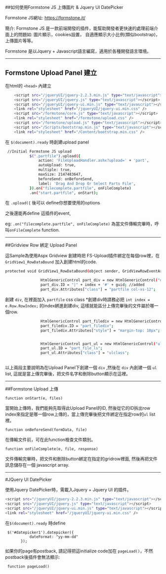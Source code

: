 ##如何使用Formstone JS 上傳圖片 & Jquery UI DatePicker

Formstone JS網址: https://formstone.it/

簡介: Formstone JS 是一款前端開發的插件，能幫助開發者更快速的處理前端介面上的問題如:  圖片顯示，cookies設置， 自適應顯示大小比例(類似bootstrap)，上傳圖片等等。

Formstone 是以Jquery + Javascript語言編寫，適用於各種開發語言環境。

***
## Formstone Upload Panel 建立

在html的 `<head>` 內建立


```sh
    <script src="/jqueryUI/jquery-2.2.3.min.js" type="text/javascript"></script>
    <script src="/jqueryUI/jquery.js" type="text/javascript"></script>
    <script src="/jqueryUI/jquery-ui.min.js" type="text/javascript"></script>
    <link rel="stylesheet" href="/jqueryUI/jquery-ui.min.css" />
    <script src="/formstone/core.js" type="text/javascript"></script>
    <link rel="stylesheet" href="/formstone/upload.css" />
    <script src="/formstone/upload.js" type="text/javascript"></script>
    <script src="/Scripts/bootstrap.min.js" type="text/javascript"></script>
    <link rel="stylesheet" href="/Content/bootstrap.min.css" />
```

在 `$(document).ready` 時創建upload panel

``` sh
 //Initial Formstone JS upload
           $(".partfile").upload({
               action: 'FileUploadHandler.ashx?upload=' + 'part',
               autoUpload: true,
               multiple: true,
               maxSize: 2147483647,
               beforeSend: onBeforeSend,
               label: 'Drag And Drop Or Select Parts File',
           }).on("filecomplete.partfile", onFileComplete)
           .on("start.partfile", onStart);
```


   

在 `.upload({` 後可以 define你想要使用的options

之後還能再define 這插件的event, 

eg: `.on("filecomplete.partfile", onFileComplete)`
為當文件傳輸完畢時，呼叫`onFileComplete`  function.


----------

##Gridview Row 綁定 Upload Panel

這Sample為使用Aspx Gridview 創建時把 FS-Upload插件綁定在每個row裡，在 `GridView1_RowDataBound` 加入創建html的code.


```sh
protected void GridView1_RowDataBound(object sender, GridViewRowEventArgs e)

```






```sh
                HtmlGenericControl part_div = new HtmlGenericControl("div");
                part_div.ID = "|" + index + '#' + guid; //added
                part_div.Attributes["class"] = "partfile col-xs-12";

```

創建 `div`, 在裡面加入 `partfile` css class
*創建div時請務必把  `int index = e.Row.RowIndex;` 的index綁進創建div, 這樣就能區分上傳完畢後的文件屬於哪一個row.


```sh
                HtmlGenericControl part_filediv = new HtmlGenericControl("div"); //after upload file list div
                part_filediv.ID = "part_filediv";
                part_filediv.Attributes["style"] = "margin-top: 10px";

```
```sh

                HtmlGenericControl part_ul = new HtmlGenericControl("ul"); // uploaded file list div
                part_ul.ID = "part_file_ls";
                part_ul.Attributes["class"] = "ulclass";
                

```
以上兩段主要說明為在Upload Panel下創建一個 `div` ,然後在 `div` 內創建一個 `ul` list,  這就是當上傳完畢後，把文件名字和刪除button顯示在這裡。

----------
##Formstone Upload 上傳

    function onStart(e, files)

當開始上傳時，我們能夠先取得此Upload Panel的ID, 然後從它的ID拆出row index來指定是哪一個row上傳的，當上傳完畢後把文件綁定在指定row的`ul` list裡。

    function onBeforeSend(formData, file)
在傳輸文件前，可在此function檢查文件類別。

    function onFileComplete(e, file, response)
文件傳輸完畢時，把文件和刪除button綁定在指定的gridrow裡面, 然後再把文件訊息儲存在一個 javascript array.


----------

#JQuery UI DatePicker

使用Jquery DatePicker時，需載入Jquery + Jquery UI 的插件。
```sh
<script src="/jqueryUI/jquery-2.2.3.min.js" type="text/javascript"></script>
<script src="/jqueryUI/jquery.js" type="text/javascript"></script>
<script src="/jqueryUI/jquery-ui.min.js" type="text/javascript"></script>
<link rel="stylesheet" href="/jqueryUI/jquery-ui.min.css" />
```


在`$(document).ready` 時define

     $('#datepicker1').datepicker({
               dateFormat: "yy-mm-dd"
           });


如果你的page有postback, 請記得把這initialize code加在 `pageLoad()`，不然postback後插件會無法顯示:

     function pageLoad()
